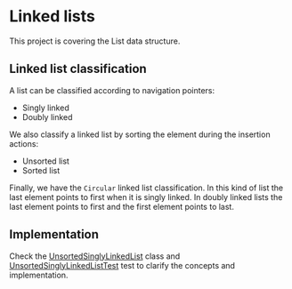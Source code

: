 # Linked lists

This project is covering the List data structure.

## Linked list classification

A list can be classified according to navigation pointers:

- Singly linked
- Doubly linked

We also classify a linked list by sorting the element during the insertion actions:

- Unsorted list
- Sorted list

Finally, we have the `Circular` linked list classification. In this kind of list the last element points to first when it is singly linked. In doubly linked lists the last element points to first and the first element points to last.

## Implementation

Check the [UnsortedSinglyLinkedList](./src/main/java/br/com/gomide/list/singly/UnsortedSinglyLinkedList.java) class and [UnsortedSinglyLinkedListTest](./src/test/java/br/com/gomide/list/singly/UnsortedSinglyLinkedListTest.java) test to clarify the concepts and implementation.